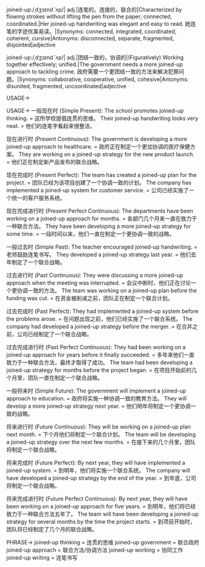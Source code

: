 joined-up:/ˌdʒɔɪnd ˈʌp/| adj.|连笔的，连接的，联合的|Characterized by flowing strokes without lifting the pen from the paper; connected, coordinated.|Her joined-up handwriting was elegant and easy to read. 她连笔的字迹优美易读。|Synonyms: connected, integrated, coordinated, coherent, cursive|Antonyms: disconnected, separate, fragmented, disjointed|adjective

joined-up:/ˌdʒɔɪnd ˈʌp/| adj.|团结一致的，协调的|(Figuratively) Working together effectively; unified.|The government needs a more joined-up approach to tackling crime. 政府需要一个更团结一致的方法来解决犯罪问题。|Synonyms: collaborative, cooperative, unified, cohesive|Antonyms: disunited, fragmented, uncoordinated|adjective


USAGE->

USAGE->
一般现在时 (Simple Present):
The school promotes joined-up thinking. = 这所学校提倡连贯的思维。
Their joined-up handwriting looks very neat. = 他们的连笔字看起来很整洁。

现在进行时 (Present Continuous):
The government is developing a more joined-up approach to healthcare. = 政府正在制定一个更加协调的医疗保健方案。
They are working on a joined-up strategy for the new product launch. = 他们正在制定新产品发布的联合战略。

现在完成时 (Present Perfect):
The team has created a joined-up plan for the project. = 团队已经为该项目创建了一个协调一致的计划。
The company has implemented a joined-up system for customer service. = 公司已经实施了一个统一的客户服务系统。

现在完成进行时 (Present Perfect Continuous):
The departments have been working on a joined-up approach for months. = 各部门几个月来一直在致力于一种联合方法。
They have been developing a more joined-up strategy for some time. = 一段时间以来，他们一直在制定一个更协调一致的战略。

一般过去时 (Simple Past):
The teacher encouraged joined-up handwriting. = 老师鼓励连笔书写。
They developed a joined-up strategy last year. = 他们去年制定了一个联合战略。

过去进行时 (Past Continuous):
They were discussing a more joined-up approach when the meeting was interrupted. = 会议中断时，他们正在讨论一个更协调一致的方法。
The team was working on a joined-up plan before the funding was cut. = 在资金被削减之前，团队正在制定一个联合计划。

过去完成时 (Past Perfect):
They had implemented a joined-up system before the problems arose. = 在问题出现之前，他们已经实施了一个联合系统。
The company had developed a joined-up strategy before the merger. = 在合并之前，公司已经制定了一个联合战略。

过去完成进行时 (Past Perfect Continuous):
They had been working on a joined-up approach for years before it finally succeeded. = 多年来他们一直致力于一种联合方法，最终才取得了成功。
The team had been developing a joined-up strategy for months before the project began. = 在项目开始前的几个月里，团队一直在制定一个联合战略。

一般将来时 (Simple Future):
The government will implement a joined-up approach to education. = 政府将实施一种协调一致的教育方法。
They will develop a more joined-up strategy next year. = 他们明年将制定一个更协调一致的战略。

将来进行时 (Future Continuous):
They will be working on a joined-up plan next month. = 下个月他们将制定一个联合计划。
The team will be developing a joined-up strategy over the next few months. = 在接下来的几个月里，团队将制定一个联合战略。

将来完成时 (Future Perfect):
By next year, they will have implemented a joined-up system. = 到明年，他们将实施一个联合系统。
The company will have developed a joined-up strategy by the end of the year. = 到年底，公司将制定一个联合战略。

将来完成进行时 (Future Perfect Continuous):
By next year, they will have been working on a joined-up approach for five years. = 到明年，他们将已经致力于一种联合方法五年了。
The team will have been developing a joined-up strategy for several months by the time the project starts. = 到项目开始时，团队将已经制定了几个月的联合战略。


PHRASE->
joined-up thinking = 连贯的思维
joined-up government = 联合政府
joined-up approach = 联合方法/协调方法
joined-up working = 协同工作
joined-up writing = 连笔书写
